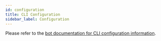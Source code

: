 ```yaml
---
id: configuration
title: CLI Configuration
sidebar_label: Configuration
---
```


Please refer to the  [bot documentation for CLI configuration information](../../bot/configuration).
